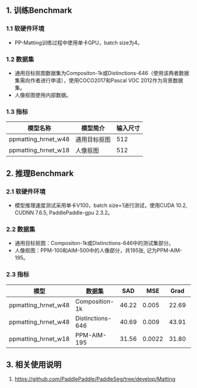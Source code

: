 ## 1. 训练Benchmark

### 1.1 软硬件环境

* PP-Matting训练过程中使用单卡GPU，batch size为4。

### 1.2 数据集

* 通用目标抠图数据集为Compositon-1k或Distinctions-646（使用该两者数据集需向作者进行申请），使用COCO2017和Pascal VOC 2012作为背景数据集。
* 人像抠图使用内部数据。

### 1.3 指标
|模型名称 | 模型简介 | 输入尺寸 |
|---|---|---|
|ppmatting_hrnet_w48 | 通用目标抠图 | 512 |
|ppmatting_hrnet_w18 | 人像抠图 | 512 |

## 2. 推理Benchmark

### 2.1 软硬件环境

* 模型推理速度测试采用单卡V100，batch size=1进行测试，使用CUDA 10.2, CUDNN 7.6.5, PaddlePaddle-gpu 2.3.2。

### 2.2 数据集
* 通用目标抠图：Compositon-1k或Distinctions-646中的测试集部分。
* 人像抠图：PPM-100和AIM-500中的人像部分，共195张, 记为PPM-AIM-195。

### 2.3 指标
| 模型 | 数据集 | SAD | MSE | Grad | Conn |Params(M) | FLOPs(G) | FPS |
| - | - | -| - | - | - | - | -| - |
| ppmatting_hrnet_w48 | Composition-1k | 46.22 | 0.005 | 22.69 | 45.40 | 86.3 | 165.4 | 24.4 |
| ppmatting_hrnet_w48 | Distinctions-646 | 40.69 | 0.009 | 43.91 |40.56 | 86.3 | 165.4 | 24.4 |
| ppmatting_hrnet_w18 | PPM-AIM-195 | 31.56|0.0022|31.80|30.13| 24.5 | 91.28 | 28.9 |

## 3. 相关使用说明
1. https://github.com/PaddlePaddle/PaddleSeg/tree/develop/Matting
